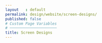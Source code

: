 ```yaml
---
layout   : default
permalink: design/website/screen-designs/
published: false
# Custom Page Variables
# ─────────────────────
title: Screen Designs
---
```

